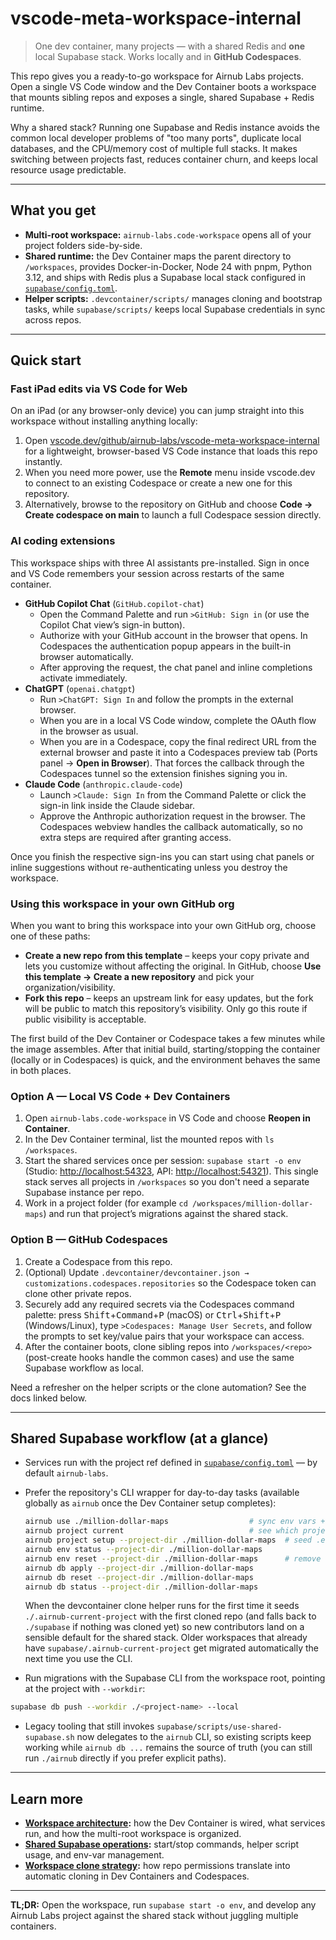 # vscode-meta-workspace-internal

> One dev container, many projects — with a shared Redis and **one** local Supabase stack. Works locally and in **GitHub Codespaces**.

This repo gives you a ready-to-go workspace for Airnub Labs projects. Open a single VS Code window and the Dev Container boots a workspace that mounts sibling repos and exposes a single, shared Supabase + Redis runtime.

Why a shared stack? Running one Supabase and Redis instance avoids the common local developer problems of "too many ports", duplicate local databases, and the CPU/memory cost of multiple full stacks. It makes switching between projects fast, reduces container churn, and keeps local resource usage predictable.

---

## What you get

* **Multi-root workspace:** `airnub-labs.code-workspace` opens all of your project folders side-by-side.
* **Shared runtime:** the Dev Container maps the parent directory to `/workspaces`, provides Docker-in-Docker, Node 24 with pnpm, Python 3.12, and ships with Redis plus a Supabase local stack configured in [`supabase/config.toml`](./supabase/config.toml).
* **Helper scripts:** `.devcontainer/scripts/` manages cloning and bootstrap tasks, while `supabase/scripts/` keeps local Supabase credentials in sync across repos.

---

## Quick start

### Fast iPad edits via VS Code for Web

On an iPad (or any browser-only device) you can jump straight into this workspace without installing anything locally:

1. Open [vscode.dev/github/airnub-labs/vscode-meta-workspace-internal](https://vscode.dev/github/airnub-labs/vscode-meta-workspace-internal) for a lightweight, browser-based VS Code instance that loads this repo instantly.
2. When you need more power, use the **Remote** menu inside vscode.dev to connect to an existing Codespace or create a new one for this repository.
3. Alternatively, browse to the repository on GitHub and choose **Code → Create codespace on main** to launch a full Codespace session directly.

### AI coding extensions

This workspace ships with three AI assistants pre-installed. Sign in once and VS Code remembers your session across restarts of the same container.

* **GitHub Copilot Chat** (`GitHub.copilot-chat`)
  * Open the Command Palette and run `>GitHub: Sign in` (or use the Copilot Chat view’s sign-in button).
  * Authorize with your GitHub account in the browser that opens. In Codespaces the authentication popup appears in the built-in browser automatically.
  * After approving the request, the chat panel and inline completions activate immediately.
* **ChatGPT** (`openai.chatgpt`)
  * Run `>ChatGPT: Sign In` and follow the prompts in the external browser.
  * When you are in a local VS Code window, complete the OAuth flow in the browser as usual.
  * When you are in a Codespace, copy the final redirect URL from the external browser and paste it into a Codespaces preview tab (Ports panel → **Open in Browser**). That forces the callback through the Codespaces tunnel so the extension finishes signing you in.
* **Claude Code** (`anthropic.claude-code`)
  * Launch `>Claude: Sign In` from the Command Palette or click the sign-in link inside the Claude sidebar.
  * Approve the Anthropic authorization request in the browser. The Codespaces webview handles the callback automatically, so no extra steps are required after granting access.

Once you finish the respective sign-ins you can start using chat panels or inline suggestions without re-authenticating unless you destroy the workspace.

### Using this workspace in your own GitHub org

When you want to bring this workspace into your own GitHub org, choose one of these paths:

* **Create a new repo from this template** – keeps your copy private and lets you customize without affecting the original. In GitHub, choose **Use this template → Create a new repository** and pick your organization/visibility.
* **Fork this repo** – keeps an upstream link for easy updates, but the fork will be public to match this repository’s visibility. Only go this route if public visibility is acceptable.

The first build of the Dev Container or Codespace takes a few minutes while the image assembles. After that initial build, starting/stopping the container (locally or in Codespaces) is quick, and the environment behaves the same in both places.

### Option A — Local VS Code + Dev Containers

1. Open `airnub-labs.code-workspace` in VS Code and choose **Reopen in Container**.
2. In the Dev Container terminal, list the mounted repos with `ls /workspaces`.
3. Start the shared services once per session: `supabase start -o env` (Studio: [http://localhost:54323](http://localhost:54323), API: [http://localhost:54321](http://localhost:54321)). This single stack serves all projects in `/workspaces` so you don't need a separate Supabase instance per repo.
4. Work in a project folder (for example `cd /workspaces/million-dollar-maps`) and run that project’s migrations against the shared stack.

### Option B — GitHub Codespaces

1. Create a Codespace from this repo.
2. (Optional) Update `.devcontainer/devcontainer.json → customizations.codespaces.repositories` so the Codespace token can clone other private repos.
3. Securely add any required secrets via the Codespaces command palette: press <kbd>Shift</kbd>+<kbd>Command</kbd>+<kbd>P</kbd> (macOS) or <kbd>Ctrl</kbd>+<kbd>Shift</kbd>+<kbd>P</kbd> (Windows/Linux), type `>Codespaces: Manage User Secrets`, and follow the prompts to set key/value pairs that your workspace can access.
4. After the container boots, clone sibling repos into `/workspaces/<repo>` (post-create hooks handle the common cases) and use the same Supabase workflow as local.

Need a refresher on the helper scripts or the clone automation? See the docs linked below.

---

## Shared Supabase workflow (at a glance)

* Services run with the project ref defined in [`supabase/config.toml`](./supabase/config.toml) — by default `airnub-labs`.
* Prefer the repository's CLI wrapper for day-to-day tasks (available globally as `airnub` once the Dev Container setup completes):

  ```bash
  airnub use ./million-dollar-maps                  # sync env vars + push migrations + show status
  airnub project current                            # see which project was activated last
  airnub project setup --project-dir ./million-dollar-maps  # seed .env.local then sync Supabase credentials
  airnub env status --project-dir ./million-dollar-maps
  airnub env reset --project-dir ./million-dollar-maps      # remove the generated Supabase env file
  airnub db apply --project-dir ./million-dollar-maps
  airnub db reset --project-dir ./million-dollar-maps
  airnub db status --project-dir ./million-dollar-maps
  ```

  When the devcontainer clone helper runs for the first time it seeds `./.airnub-current-project` with the first cloned repo
  (and falls back to `./supabase` if nothing was cloned yet) so new contributors land on a sensible default for the shared stack.
  Older workspaces that already have `supabase/.airnub-current-project` get migrated automatically the next time you use the CLI.

* Run migrations with the Supabase CLI from the workspace root, pointing at the project with `--workdir`:

```bash
supabase db push --workdir ./<project-name> --local
```

* Legacy tooling that still invokes `supabase/scripts/use-shared-supabase.sh` now delegates to the `airnub` CLI, so existing scripts keep working while `airnub db ...` remains the source of truth (you can still run `./airnub` directly if you prefer explicit paths).

---

## Learn more

* **[Workspace architecture](./docs/workspace-architecture.md):** how the Dev Container is wired, what services run, and how the multi-root workspace is organized.
* **[Shared Supabase operations](./docs/shared-supabase.md):** start/stop commands, helper script usage, and env-var management.
* **[Workspace clone strategy](./docs/clone-strategy.md):** how repo permissions translate into automatic cloning in Dev Containers and Codespaces.

---

**TL;DR:** Open the workspace, run `supabase start -o env`, and develop any Airnub Labs project against the shared stack without juggling multiple containers.
